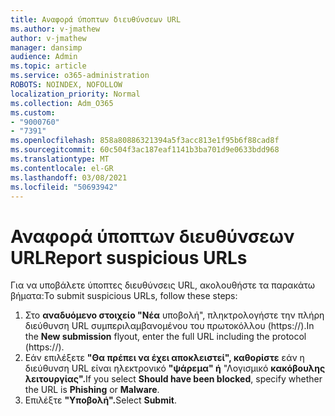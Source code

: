 ```yaml
---
title: Αναφορά ύποπτων διευθύνσεων URL
ms.author: v-jmathew
author: v-jmathew
manager: dansimp
audience: Admin
ms.topic: article
ms.service: o365-administration
ROBOTS: NOINDEX, NOFOLLOW
localization_priority: Normal
ms.collection: Adm_O365
ms.custom:
- "9000760"
- "7391"
ms.openlocfilehash: 858a80886321394a5f3acc813e1f95b6f88cad8f
ms.sourcegitcommit: 60c504f3ac187eaf1141b3ba701d9e0633bdd968
ms.translationtype: MT
ms.contentlocale: el-GR
ms.lasthandoff: 03/08/2021
ms.locfileid: "50693942"
---
```

# <a name="report-suspicious-urls"></a><span data-ttu-id="1de3f-102">Αναφορά ύποπτων διευθύνσεων URL</span><span class="sxs-lookup"><span data-stu-id="1de3f-102">Report suspicious URLs</span></span>

<span data-ttu-id="1de3f-103">Για να υποβάλετε ύποπτες διευθύνσεις URL, ακολουθήστε τα παρακάτω βήματα:</span><span class="sxs-lookup"><span data-stu-id="1de3f-103">To submit suspicious URLs, follow these steps:</span></span>

1. <span data-ttu-id="1de3f-104">Στο **αναδυόμενο στοιχείο "Νέα** υποβολή", πληκτρολογήστε την πλήρη διεύθυνση URL συμπεριλαμβανομένου του πρωτοκόλλου (https://).</span><span class="sxs-lookup"><span data-stu-id="1de3f-104">In the **New submission** flyout, enter the full URL including the protocol (https://).</span></span>
2. <span data-ttu-id="1de3f-105">Εάν επιλέξετε **"Θα πρέπει να έχει αποκλειστεί", καθορίστε** εάν η διεύθυνση URL είναι ηλεκτρονικό **"ψάρεμα" ή** "Λογισμικό **κακόβουλης λειτουργίας".**</span><span class="sxs-lookup"><span data-stu-id="1de3f-105">If you select **Should have been blocked**, specify whether the URL is **Phishing** or **Malware**.</span></span>
3. <span data-ttu-id="1de3f-106">Επιλέξτε **"Υποβολή".**</span><span class="sxs-lookup"><span data-stu-id="1de3f-106">Select **Submit**.</span></span>
